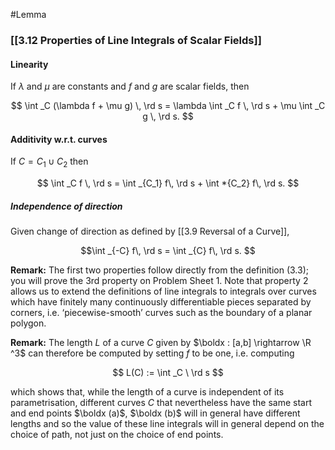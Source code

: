 #Lemma 

### [[3.12 Properties of Line Integrals of Scalar Fields]]

#### Linearity

If $\lambda$ and $\mu$ are constants and $f$ and $g$ are scalar fields, then

$$ \int _C (\lambda f + \mu g) \, \rd s = \lambda \int _C f \, \rd s + \mu \int _C g \, \rd s. $$

#### Additivity w.r.t. curves
If $C= C_1 \cup C_2$ then

$$ \int _C f \, \rd s = \int _{C_1} f\, \rd s + \int *{C_2} f\, \rd s. $$

##### Independence of direction
Given change of direction as defined by [[3.9 Reversal of a Curve]],

$$\int _{-C} f\, \rd s = \int _{C} f\, \rd s.
  $$

**Remark:** The first two properties follow directly from the definition (3.3); you will prove the 3rd property on Problem Sheet 1. Note that property 2 allows us to extend the definitions of line integrals to integrals over curves which have finitely many continuously differentiable pieces separated by corners, i.e. ‘piecewise-smooth’ curves such as the boundary of a planar polygon.

**Remark:** The length $L$ of a curve $C$ given by $\boldx : [a,b] \rightarrow \R ^3$ can therefore be computed by setting $f$ to be one, i.e. computing

$$ L(C) := \int _C \ \rd s $$

which shows that, while the length of a curve is independent of its parametrisation, different curves $C$ that nevertheless have the same start and end points $\boldx (a)$, $\boldx (b)$ will in general have different lengths and so the value of these line integrals will in general depend on the choice of path, not just on the choice of end points.